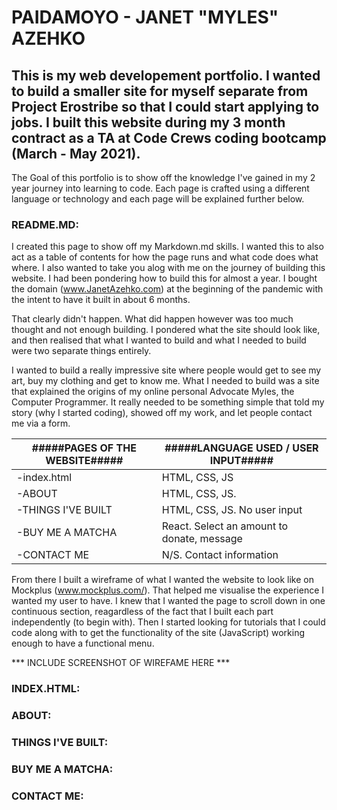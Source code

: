 # PAIDAMOYO - JANET "MYLES" AZEHKO
## This is my web developement portfolio.  I wanted to build a smaller site for myself separate from Project Erostribe so that I could start applying to jobs.  I built this website during my 3 month contract as a TA at Code Crews coding bootcamp (March - May 2021).  

The Goal of this portfolio is to show off the knowledge I've gained in my 2 year journey into learning to code.  Each page is crafted using a different language or technology and each page will be explained further below.

### README.MD:
I created this page to show off my Markdown.md skills.  I wanted this to also act as a table of contents for how the page runs and what code does what where.  I also wanted to take you alog with me on the journey of building this website.  I had been pondering how to build this for almost a year. I bought the domain (www.JanetAzehko.com) at the beginning of the pandemic with the intent to have it built in about 6 months.

That clearly didn't happen.  What did happen however was too much thought and not enough building.  I pondered what the site should look like, and then realised that what I wanted to build and what I needed to build were two separate things entirely.

I wanted to build a really impressive site where people would get to see my art, buy my clothing and get to know me.  What I needed to build was a site that explained the origins of my online personal Advocate Myles, the Computer Programmer.  It really needed to be something simple that told my story (why I started coding), showed off my work, and let people contact me via a form.


#####PAGES OF THE WEBSITE#####  | #####LANGUAGE USED / USER INPUT#####
---------------------           |----------------------------------
-index.html                     | HTML, CSS, JS
-ABOUT                          | HTML, CSS, JS. 
-THINGS I'VE BUILT              | HTML, CSS, JS. No user input
-BUY ME A MATCHA                | React. Select an amount to donate, message
-CONTACT ME                     | N/S. Contact information
 

From there I built a wireframe of what I wanted the website to look like on Mockplus (www.mockplus.com/).  That helped me visualise the experience I wanted my user to have.  I knew that I wanted the page to scroll down in one continuous section, reagardless of the fact that I built each part independently (to begin with). Then I started looking for tutorials that I could code along with to get the functionality of the site (JavaScript) working enough to have a functional menu.

*** INCLUDE SCREENSHOT OF WIREFAME HERE ***

### INDEX.HTML:

### ABOUT:

### THINGS I'VE BUILT:

### BUY ME A MATCHA:
### CONTACT ME:



